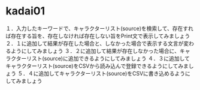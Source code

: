 # kadai01


１．入力したキーワードで、キャラクターリスト(source)を検索して、存在すれば存在する旨を、存在しなければ存在しない旨をPrint文で表示してみましょう
２．１に追加して結果が存在した場合と、しなかった場合で表示する文言が変わるようにしてみましょう
３．２に追加して結果が存在しなかった場合に、キャラクターリスト(source)に追加できるようにしてみましょう
４．３に追加してキャラクターリスト(source)をCSVから読み込んで登録できるようにしてみましょう
５．４に追加してキャラクターリスト(source)をCSVに書き込めるようにしてみましょう
